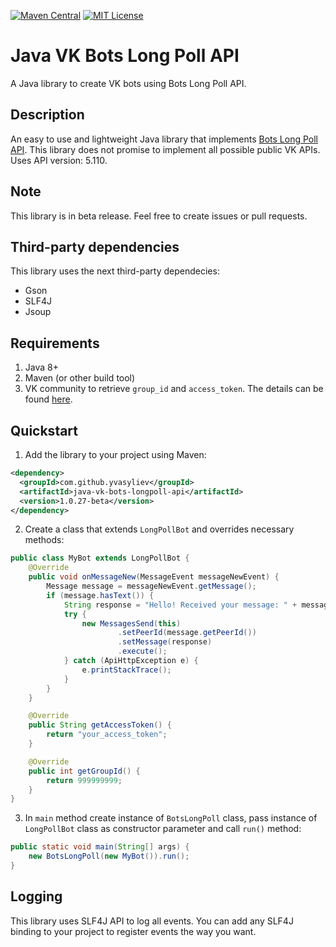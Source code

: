 [![Maven Central](https://maven-badges.herokuapp.com/maven-central/com.github.yvasyliev/java-vk-bots-longpoll-api/badge.svg?&kill_cache=1)](https://search.maven.org/artifact/com.github.yvasyliev/java-vk-bots-longpoll-api)
[![MIT License](http://img.shields.io/badge/license-MIT-blue.svg?style=flat)](https://github.com/yvasyliev/java-vk-bots-long-poll-api/blob/master/LICENSE)

# Java VK Bots Long Poll API
A Java library to create VK bots using Bots Long Poll API.

## Description
An easy to use and lightweight Java library that implements [Bots Long Poll API](https://vk.com/dev/bots_longpoll).
This library does not promise to implement all possible public VK APIs. Uses API version: 5.110.

## Note
This library is in beta release. Feel free to create issues or pull requests.

## Third-party dependencies
This library uses the next third-party dependecies:
* Gson
* SLF4J
* Jsoup

## Requirements
1. Java 8+
2. Maven (or other build tool)
3. VK community to retrieve `group_id` and `access_token`. The details can be found [here](https://vk.com/dev/access_token).

## Quickstart
1. Add the library to your project using Maven:
```xml
<dependency>
  <groupId>com.github.yvasyliev</groupId>
  <artifactId>java-vk-bots-longpoll-api</artifactId>
  <version>1.0.27-beta</version>
</dependency>
```
2. Create a class that extends `LongPollBot` and overrides necessary methods:
```java
public class MyBot extends LongPollBot {
    @Override
    public void onMessageNew(MessageEvent messageNewEvent) {
        Message message = messageNewEvent.getMessage();
        if (message.hasText()) {
            String response = "Hello! Received your message: " + message.getText();
            try {
                new MessagesSend(this)
                        .setPeerId(message.getPeerId())
                        .setMessage(response)
                        .execute();
            } catch (ApiHttpException e) {
                e.printStackTrace();
            }
        }
    }

    @Override
    public String getAccessToken() {
        return "your_access_token";
    }

    @Override
    public int getGroupId() {
        return 999999999;
    }
}
```
3. In `main` method create instance of `BotsLongPoll` class, pass instance of `LongPollBot` class as constructor parameter and call `run()` method:
```java
public static void main(String[] args) {
    new BotsLongPoll(new MyBot()).run();
}
```

## Logging
This library uses SLF4J API to log all events. You can add any SLF4J binding to your project to register events the way you want.
